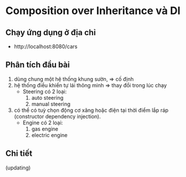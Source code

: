 # Composition over Inheritance và DI

## Chạy ứng dụng ở địa chỉ
- http://localhost:8080/cars

## Phân tích đầu bài
1. dùng chung một hệ thống khung sườn, => cố định
2. hệ thống điều khiển tự lái thông minh => thay đổi trong lúc chạy
   - Steering có 2 loại:
        1. auto steering
        2. manual steering
3. có thể có tuỳ chọn động cơ xăng hoặc điện tại thời điểm lắp ráp (constructor dependency injection).
    - Engine  có 2 loại:
      1. gas engine
      2. electric engine
    
## Chi tiết
(updating)

